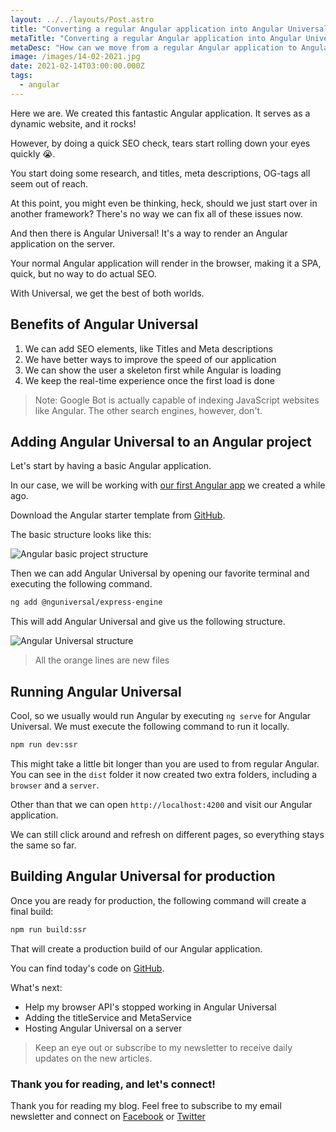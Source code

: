 ```yaml
---
layout: ../../layouts/Post.astro
title: "Converting a regular Angular application into Angular Universal"
metaTitle: "Converting a regular Angular application into Angular Universal"
metaDesc: "How can we move from a regular Angular application to Angular Universal"
image: /images/14-02-2021.jpg
date: 2021-02-14T03:00:00.000Z
tags:
  - angular
---
```

Here we are. We created this fantastic Angular application. It serves as a dynamic website, and it rocks!

However, by doing a quick SEO check, tears start rolling down your eyes quickly 😭.

You start doing some research, and titles, meta descriptions, OG-tags all seem out of reach.

At this point, you might even be thinking, heck, should we just start over in another framework? There's no way we can fix all of these issues now.

And then there is Angular Universal!
It's a way to render an Angular application on the server.

Your normal Angular application will render in the browser, making it a SPA, quick, but no way to do actual SEO.

With Universal, we get the best of both worlds.

## Benefits of Angular Universal

1. We can add SEO elements, like Titles and Meta descriptions
2. We have better ways to improve the speed of our application
3. We can show the user a skeleton first while Angular is loading
4. We keep the real-time experience once the first load is done

> Note: Google Bot is actually capable of indexing JavaScript websites like Angular. The other search engines, however, don't.

## Adding Angular Universal to an Angular project

Let's start by having a basic Angular application.

In our case, we will be working with [our first Angular app](https://daily-dev-tips.com/posts/creating-our-first-angular-project/) we created a while ago.

Download the Angular starter template from [GitHub](https://github.com/rebelchris/angular-starter-demo).

The basic structure looks like this:

![Angular basic project structure](https://cdn.hashnode.com/res/hashnode/image/upload/v1612849497043/X1v0bBEbM.png)

Then we can add Angular Universal by opening our favorite terminal and executing the following command.

```bash
ng add @nguniversal/express-engine
```

This will add Angular Universal and give us the following structure.

![Angular Universal structure](https://cdn.hashnode.com/res/hashnode/image/upload/v1612850351500/_KC2GksCZ.png)

> All the orange lines are new files

## Running Angular Universal

Cool, so we usually would run Angular by executing `ng serve` for Angular Universal. We must execute the following command to run it locally.

```bash
npm run dev:ssr
```

This might take a little bit longer than you are used to from regular Angular.
You can see in the `dist` folder it now created two extra folders, including a `browser` and a `server`.

Other than that we can open `http://localhost:4200` and visit our Angular application.

We can still click around and refresh on different pages, so everything stays the same so far.

## Building Angular Universal for production

Once you are ready for production, the following command will create a final build:

```bash
npm run build:ssr
```

That will create a production build of our Angular application.

You can find today's code on [GitHub](https://github.com/rebelchris/angular-starter-demo/tree/feature/universal).

What's next:

- Help my browser API's stopped working in Angular Universal
- Adding the titleService and MetaService
- Hosting Angular Universal on a server

> Keep an eye out or subscribe to my newsletter to receive daily updates on the new articles.

### Thank you for reading, and let's connect!

Thank you for reading my blog. Feel free to subscribe to my email newsletter and connect on [Facebook](https://www.facebook.com/DailyDevTipsBlog) or [Twitter](https://twitter.com/DailyDevTips1)
